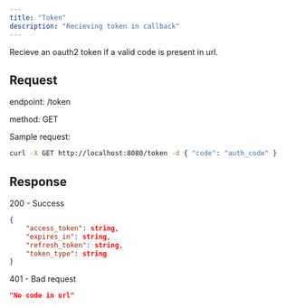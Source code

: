 ```yaml
---
title: "Token"
description: "Recieving token in callback"
---
```


Recieve an oauth2 token if a valid code is present in url.

## Request

endpoint: /token

method: GET

Sample request:

```bash
curl -X GET http://localhost:8080/token -d { "code": "auth_code" }
```

## Response

200 - Success

```json
{
    "access_token": string,
    "expires_in": string,
    "refresh_token": string,
    "token_type": string
}
```

401 - Bad request

```json
"No code in url"
```
